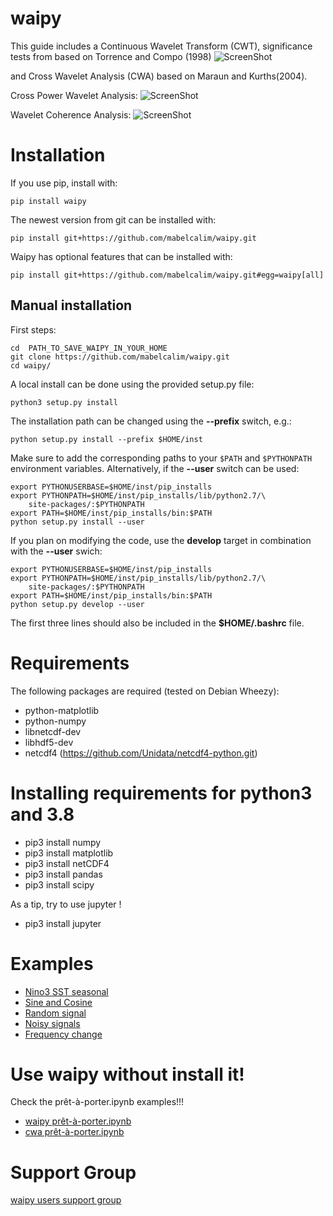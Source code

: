 waipy
=====
This guide includes a Continuous Wavelet Transform (CWT), significance  tests
from based on Torrence and Compo (1998)
![ScreenShot](https://github.com/mabelcalim/waipy/blob/master/Sine.png)


and Cross Wavelet Analysis  (CWA) based on Maraun and Kurths(2004).

Cross Power Wavelet Analysis:
    ![ScreenShot](https://github.com/mabelcalim/waipy/blob/master/waipy_examples_jupyter/Jupyter/figs/CrossWavelet_noise_example.png)

Wavelet Coherence Analysis:
    ![ScreenShot](https://github.com/mabelcalim/waipy/blob/master/waipy_examples_jupyter/Jupyter/figs/CohereWavelet_noise_example.png)


Installation
============

If you use pip, install with:

	pip install waipy

The newest version from git can be installed with:

	pip install git+https://github.com/mabelcalim/waipy.git

Waipy has optional features that can be installed with:

	pip install git+https://github.com/mabelcalim/waipy.git#egg=waipy[all]

Manual installation
-------------------
First steps:

    cd  PATH_TO_SAVE_WAIPY_IN_YOUR_HOME
    git clone https://github.com/mabelcalim/waipy.git
    cd waipy/

A local install can be done using the provided setup.py file:

    python3 setup.py install

The installation path can be changed using the **--prefix** switch, e.g.:

    python setup.py install --prefix $HOME/inst

Make sure to add the corresponding paths to your ``$PATH`` and ``$PYTHONPATH``
environment variables. Alternatively, if the **--user** switch can be used:

    export PYTHONUSERBASE=$HOME/inst/pip_installs
    export PYTHONPATH=$HOME/inst/pip_installs/lib/python2.7/\
        site-packages/:$PYTHONPATH
    export PATH=$HOME/inst/pip_installs/bin:$PATH
    python setup.py install --user

If you plan on modifying the code, use the **develop** target in combination
with the **--user** swich:

    export PYTHONUSERBASE=$HOME/inst/pip_installs
    export PYTHONPATH=$HOME/inst/pip_installs/lib/python2.7/\
        site-packages/:$PYTHONPATH
    export PATH=$HOME/inst/pip_installs/bin:$PATH
    python setup.py develop --user

The first three lines should also be included in the **$HOME/.bashrc** file.

Requirements
============

The following packages are required (tested on Debian Wheezy):

* python-matplotlib
* python-numpy
* libnetcdf-dev
* libhdf5-dev
* netcdf4 (https://github.com/Unidata/netcdf4-python.git)


Installing requirements for python3 and 3.8
============

* pip3 install numpy
* pip3 install matplotlib
* pip3 install netCDF4
* pip3 install pandas
* pip3 install scipy

As a tip, try to use jupyter !
* pip3 install jupyter


Examples
============


* [Nino3 SST seasonal](https://github.com/mabelcalim/waipy/blob/master/examples/Nino3%20example.ipynb)
* [Sine and Cosine](https://github.com/mabelcalim/waipy/blob/master/examples/Example%201%20Sine%20and%20Waipy%20.ipynb)
* [Random signal](https://github.com/mabelcalim/waipy/blob/master/examples/Example%202%20random%20signals.ipynb)
* [Noisy signals](https://github.com/mabelcalim/waipy/blob/master/examples/Example%203%20signals%20with%20noise.ipynb)
* [Frequency change](https://github.com/mabelcalim/waipy/blob/master/examples/cwa_changeFreq_example.ipynb)

Use waipy without install it!
============
Check the prêt-à-porter.ipynb examples!!!
* [waipy prêt-à-porter.ipynb](https://github.com/mabelcalim/waipy/blob/master/examples/waipy_prêt-à-porter.ipynb)
* [cwa prêt-à-porter.ipynb](https://github.com/mabelcalim/waipy/blob/master/examples/cwa_prêt-à-porter.ipynb)

Support Group
==============

[waipy users support group](https://groups.google.com/forum/?hl=en#!forum/waipy-users-support)
